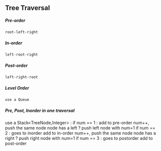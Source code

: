 ## Tree Traversal 

##### Pre-order
```
root-left-right
```
##### In-order
```
left-root-right
```
##### Post-order
```
left-right-root
```

##### Level Order
```
use a Queue
```

##### Pre, Post, Inorder in one traversal
use a Stack<TreeNode,Integer> : 
if num == 1 : 
  add to pre-order
  num++, push the same node
  node has a left ? push left node with num=1
if num == 2 : goes to inorder
  add to in-order
  num++, push the same node
  node has a right ? push right node with num=1
if num == 3 : goes to postorder
  add to post-order










